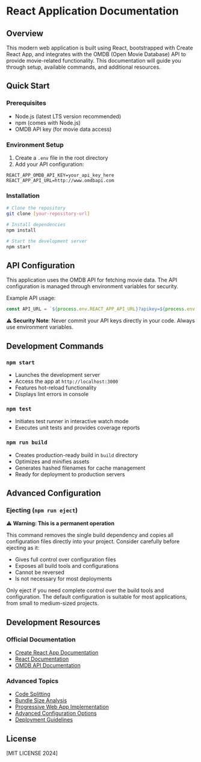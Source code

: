 # React Application Documentation

## Overview
This modern web application is built using React, bootstrapped with Create React App, and integrates with the OMDB (Open Movie Database) API to provide movie-related functionality. This documentation will guide you through setup, available commands, and additional resources.

## Quick Start

### Prerequisites
- Node.js (latest LTS version recommended)
- npm (comes with Node.js)
- OMDB API key (for movie data access)

### Environment Setup
1. Create a `.env` file in the root directory
2. Add your API configuration:
```
REACT_APP_OMDB_API_KEY=your_api_key_here
REACT_APP_API_URL=http://www.omdbapi.com
```

### Installation
```bash
# Clone the repository
git clone [your-repository-url]

# Install dependencies
npm install

# Start the development server
npm start
```

## API Configuration
This application uses the OMDB API for fetching movie data. The API configuration is managed through environment variables for security.

Example API usage:
```javascript
const API_URL = `${process.env.REACT_APP_API_URL}?apikey=${process.env.REACT_APP_OMDB_API_KEY}`;
```

⚠️ **Security Note**: Never commit your API keys directly in your code. Always use environment variables.

## Development Commands

### `npm start`
- Launches the development server
- Access the app at `http://localhost:3000`
- Features hot-reload functionality
- Displays lint errors in console

### `npm test`
- Initiates test runner in interactive watch mode
- Executes unit tests and provides coverage reports

### `npm run build`
- Creates production-ready build in `build` directory
- Optimizes and minifies assets
- Generates hashed filenames for cache management
- Ready for deployment to production servers

## Advanced Configuration

### Ejecting (`npm run eject`)
⚠️ **Warning: This is a permanent operation**

This command removes the single build dependency and copies all configuration files directly into your project. Consider carefully before ejecting as it:
- Gives full control over configuration files
- Exposes all build tools and configurations
- Cannot be reversed
- Is not necessary for most deployments

Only eject if you need complete control over the build tools and configuration. The default configuration is suitable for most applications, from small to medium-sized projects.

## Development Resources

### Official Documentation
- [Create React App Documentation](https://facebook.github.io/create-react-app/docs/getting-started)
- [React Documentation](https://reactjs.org/)
- [OMDB API Documentation](http://www.omdbapi.com/)

### Advanced Topics
- [Code Splitting](https://facebook.github.io/create-react-app/docs/code-splitting)
- [Bundle Size Analysis](https://facebook.github.io/create-react-app/docs/analyzing-the-bundle-size)
- [Progressive Web App Implementation](https://facebook.github.io/create-react-app/docs/making-a-progressive-web-app)
- [Advanced Configuration Options](https://facebook.github.io/create-react-app/docs/advanced-configuration)
- [Deployment Guidelines](https://facebook.github.io/create-react-app/docs/deployment)


## License
[MIT LICENSE 2024]
